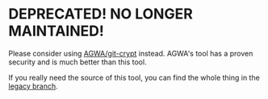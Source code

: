 # DEPRECATED! NO LONGER MAINTAINED!

Please consider using [AGWA/git-crypt](https://github.com/AGWA/git-crypt) instead.
AGWA's tool has a proven security and is much better than this tool.

If you really need the source of this tool, you can find the whole thing in the
[legacy branch](tree/legacy).
